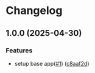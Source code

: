 # Changelog

## 1.0.0 (2025-04-30)


### Features

* setup base app([#1](https://github.com/ImOverlord/call-bell/issues/1)) ([c8aaf2d](https://github.com/ImOverlord/call-bell/commit/c8aaf2d18e47d21a72cd6a0f0822cad22664d131))
